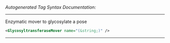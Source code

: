 _Autogenerated Tag Syntax Documentation:_

---
Enzymatic mover to glycosylate a pose

```xml
<GlycosyltransferaseMover name="(&string;)" />
```



---
